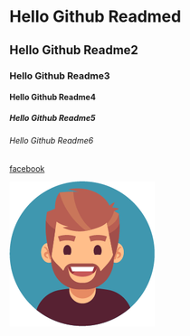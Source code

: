 # Hello Github Readmed

## Hello Github Readme2

### Hello Github Readme3

#### Hello Github Readme4

##### Hello Github Readme5

###### Hello Github Readme6

[facebook](https://www.facebook.com)

![sekil](./icon-256x256.png)